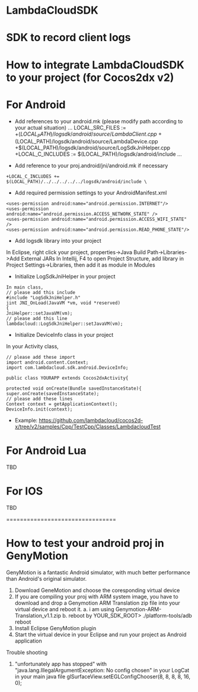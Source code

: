 # LambdaCloudSDK 
SDK to record client logs
================================

# How to integrate LambdaCloudSDK to your project (for Cocos2dx v2)

# For Android
* Add references to your android.mk (please modify path according to your actual situation)
...
LOCAL_SRC_FILES := \
+$(LOCAL_PATH)/logsdk/android/source/LambdaClient.cpp \
+$(LOCAL_PATH)/logsdk/android/source/LambdaDevice.cpp \
+$(LOCAL_PATH)/logsdk/android/source/LogSdkJniHelper.cpp \
+LOCAL_C_INCLUDES := $(LOCAL_PATH)/logsdk/android/include
...

* Add reference to your proj.android/jni/android.mk if necessary

`+LOCAL_C_INCLUDES += $(LOCAL_PATH)/../../../../../logsdk/android/include \`

* Add required permission settings to your AndroidManifest.xml

```
<uses-permission android:name="android.permission.INTERNET"/>
<uses-permission android:name="android.permission.ACCESS_NETWORK_STATE" />
<uses-permission android:name="android.permission.ACCESS_WIFI_STATE" />
<uses-permission android:name="android.permission.READ_PHONE_STATE"/>
```

* Add logsdk library into your project

In Eclipse, right click your project, properties->Java Build Path->Libraries->Add External JARs
In Intellij, F4 to open Project Structure, add library in Project Settings->Libraries, then add it as module in Modules

* Initialize LogSdkJniHelper in your project


```
In main class,
// please add this include 
#include "LogSdkJniHelper.h"
jint JNI_OnLoad(JavaVM *vm, void *reserved)
{
JniHelper::setJavaVM(vm);
// please add this line
lambdacloud::LogSdkJniHelper::setJavaVM(vm);
```

* Initialize DeviceInfo class in your project

In your Activity class,

```
// please add these import
import android.content.Context;   
import com.lambdacloud.sdk.android.DeviceInfo;

public class YOURAPP extends Cocos2dxActivity{

protected void onCreate(Bundle savedInstanceState){
super.onCreate(savedInstanceState);
// please add these lines
Context context = getApplicationContext();
DeviceInfo.init(context);
```

* Example: https://github.com/lambdacloud/cocos2d-x/tree/v2/samples/Cpp/TestCpp/Classes/LambdacloudTest

# For Android Lua
TBD

# For IOS 
TBD


================================

# How to test your android proj in GenyMotion
GenyMotion is a fantastic Android simulator, with much better performance than Android's original simulator.
1. Download GeneMotion and choose the coresponding virtual device
2. If you are compiling your proj with ARM system image, you have to download and drop a Genymotion ARM Translation zip file into your virtual device and reboot it.
a. i am using Genymotion-ARM-Translation_v1.1.zip
b. reboot by YOUR_SDK_ROOT> ./platform-tools/adb reboot
3. Install Eclipse GenyMotion plugin
4. Start the virtual device in your Eclipse and run your project as Android application

Trouble shooting
1. "unfortunately app has stopped" with "java.lang.IllegalArgumentException: No config chosen" in your LogCat
in your main java file
glSurfaceView.setEGLConfigChooser(8, 8, 8, 8, 16, 0);

